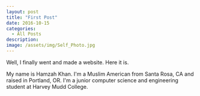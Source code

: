 ```yaml
---
layout: post
title: "First Post"
date: 2016-10-15
categories:
  - All Posts
description: 
image: /assets/img/Self_Photo.jpg
---
```

Well, I finally went and made a website. Here it is.

My name is Hamzah Khan. I'm a Muslim American from Santa Rosa, CA and raised in Portland, OR. I'm a junior computer science and engineering student at Harvey Mudd College. 